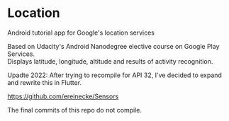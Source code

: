 # Location

Android tutorial app for Google's location services

Based on Udacity's Android Nanodegree elective course on Google Play Services.  
Displays latitude, longitude, altitude and results of activity recognition.

Upadte 2022: After trying to recompile for API 32, I've decided to expand and rewrite this in Flutter.

https://github.com/ereinecke/Sensors

The final commits of this repo do not compile.
